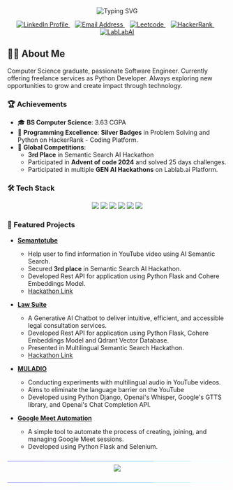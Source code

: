 <div align="center">
  <img src="https://readme-typing-svg.herokuapp.com?font=Fira+Code&weight=500&size=40&pause=1000&color=6A5ACD&center=true&vCenter=true&random=false&width=600&height=100&lines=Hi+%F0%9F%91%8B+I%27m+Ahtesham+Sarwar;Software+Engineer;Python+Developer" alt="Typing SVG" />
  
  <p align="center">
    <a href="https://www.linkedin.com/in/ahteshamsarwar/">
      <img src="https://img.shields.io/badge/LinkedIn-0077B5?style=for-the-badge&logo=linkedin&logoColor=white" alt="LinkedIn Profile" />
    </a>
    &nbsp;&nbsp;
    <a href="mailto:ahteshamsarwar333@gmail.com">
      <img src="https://img.shields.io/badge/Email-D14836?style=for-the-badge&logo=gmail&logoColor=white" alt="Email Address" />
    </a>
    &nbsp;&nbsp;
    <a href="https://leetcode.com/u/ahteshamsarwar/" target="_blank">
    <img src="https://img.shields.io/badge/Leetcode-2EC866?style=for-the-badge&logo=leetcode&logoColor=white" alt="Leetcode" />
    </a>
    &nbsp;&nbsp;
    <a href="https://www.hackerrank.com/profile/ahteshamsarwar31" target="_blank">
    <img src="https://img.shields.io/badge/HackerRank-2EC866?style=for-the-badge&logo=hackerrank&logoColor=white" alt="HackerRank" />
    </a>
    &nbsp;&nbsp;
    <a href="https://lablab.ai/u/@ahtesham_sarwar54" target="_blank">
    <img src="https://img.shields.io/badge/LabLabAI-FFFFFF?style=for-the-badge&logo=lablabai&logoColor=black" alt="LabLabAI" />
    </a>
  </p>
</div>

## 👨‍💻 About Me

Computer Science graduate, passionate Software Engineer. 
Currently offering freelance services as Python Developer.
Always exploring new opportunities to grow and create 
impact through technology.

### 🏆 Achievements

- 🎓 **BS Computer Science**: 3.63 CGPA
- 🥈 **Programming Excellence**: **Silver Badges** in Problem Solving and Python on HackerRank - Coding Platform.
- 🌟 **Global Competitions**: 
  - **3rd Place** in Semantic Search AI Hackathon
  - Participated in **Advent of code 2024** and solved 25 days challenges.
  - Participated in multiple **GEN AI Hackathons** on Lablab.ai Platform.

### 🛠️ Tech Stack

<p align="center">
  <img src="https://img.shields.io/badge/Python-3776AB?style=for-the-badge&logo=python&logoColor=white" />
  <img src="https://img.shields.io/badge/Django-00b300?style=for-the-badge&logo=django&logoColor=black" />
  <img src="https://img.shields.io/badge/Flask-FFFFFF?style=for-the-badge&logo=flask&logoColor=black" />
  <img src="https://img.shields.io/badge/Docker-1572B6?style=for-the-badge&logo=docker&logoColor=white" />
  <img src="https://img.shields.io/badge/Requests-FFFFFF?style=for-the-badge&logo=request&logoColor=black" />
  <img src="https://img.shields.io/badge/Selenium-778899?style=for-the-badge&logo=selenium&logoColor=green" />
</p>

### 🌟 Featured Projects
- [**Semantotube**](https://github.com/M786453/Semantotube) 
  - Help user to find information in YouTube video using AI Semantic Search.
  - Secured **3rd place** in Semantic Search AI Hackathon.
  - Developed Rest API for application using Python Flask and Cohere Embeddings Model.
  - [Hackathon Link](https://lablab.ai/event/semantic-search-hackathon/giga-chads/semantotube)

- [**Law Suite**](https://github.com/M786453/Law-Suite) 
  - A Generative AI Chatbot to deliver intuitive, efficient, and accessible legal consultation services.
  - Developed Rest API for application using Python Flask, Cohere Embeddings Model and Qdrant Vector Database.
  - Presented in Multilingual Semantic Search Hackathon.
  - [Hackathon Link](https://lablab.ai/event/multilingual-semantic-search-hackathon/the-soloist/lawsuite)
 
- [**MULADIO**](https://github.com/M786453/MULADIO) 
  - Conducting experiments with multilingual audio in YouTube videos.
  - Aims to eliminate the language barrier on the YouTube
  - Developed using Python Django, Openai's Whisper, Google's GTTS library, and Openai's Chat Completion API.

- [**Google Meet Automation**](https://github.com/M786453/GoogleMeetAutomation)
  - A simple tool to automate the process of creating, joining, and managing Google Meet sessions.
  - Developed using Python Flask and Selenium.

<img src="https://github.com/M786453/M786453/raw/main/images/cool_bar.gif">

<div align=center>
  <img align="center" src="https://github-readme-stats.vercel.app/api/top-langs/?username=M786453&layout=donut&theme=transparent"/>
  <p></p>
</div>

<img src="https://github.com/M786453/M786453/raw/main/images/cool_bar.gif">
